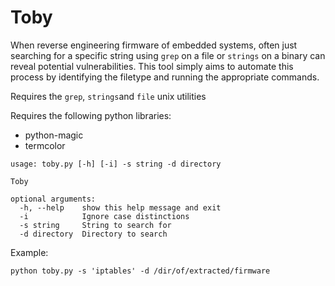 Toby
====

When reverse engineering firmware of embedded systems, often just searching for a specific string using ```grep``` on a file or ```strings``` on a binary can reveal potential vulnerabilities.
This tool simply aims to automate this process by identifying the filetype and running the appropriate commands.

Requires the ```grep```, ```strings```and ```file``` unix utilities

Requires the following python libraries:
- python-magic
- termcolor

```
usage: toby.py [-h] [-i] -s string -d directory

Toby

optional arguments:
  -h, --help    show this help message and exit
  -i            Ignore case distinctions
  -s string     String to search for
  -d directory  Directory to search
```

Example:

```python toby.py -s 'iptables' -d /dir/of/extracted/firmware```


